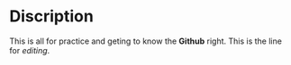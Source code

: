 # Discription
This is all for practice and geting to know the **Github** right.
This is the line for *editing*. 
